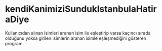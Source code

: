# kendiKanimiziSundukIstanbulaHatiraDiye
Kullanıcıdan alınan isimleri aranan isim ile eşleştirip varsa kaçıncı sırada olduğunu yoksa girilen isimlerin aranan isimle eşleşmediğini gösteren program.
